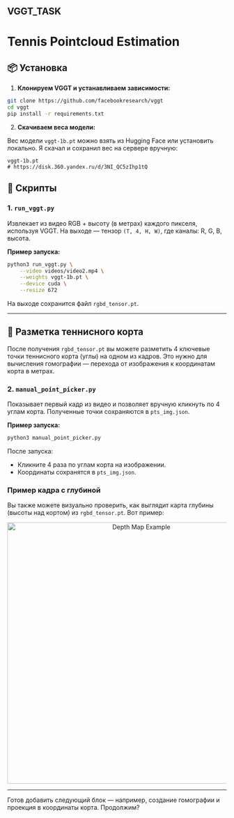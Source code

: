 VGGT_TASK
---

# Tennis Pointcloud Estimation

## 📦 Установка

1. **Клонируем VGGT и устанавливаем зависимости:**

```bash
git clone https://github.com/facebookresearch/vggt
cd vggt
pip install -r requirements.txt
```

2. **Скачиваем веса модели:**

Вес модели `vggt-1b.pt` можно взять из Hugging Face или установить локально.
Я скачал и сохранил вес на сервере вручную:

```
vggt-1b.pt
# https://disk.360.yandex.ru/d/3NI_QC5zIhp1tQ
```

## 🚀 Скрипты

### 1. `run_vggt.py`

Извлекает из видео RGB + высоту (в метрах) каждого пикселя, используя VGGT. На выходе — тензор `(T, 4, H, W)`, где каналы: R, G, B, высота.

**Пример запуска:**

```bash
python3 run_vggt.py \
    --video videos/video2.mp4 \
    --weights vggt-1b.pt \
    --device cuda \
    --resize 672
```

На выходе сохранится файл `rgbd_tensor.pt`.

---

## 🧭 Разметка теннисного корта

После получения `rgbd_tensor.pt` вы можете разметить 4 ключевые точки теннисного корта (углы) на одном из кадров. Это нужно для вычисления гомографии — перехода от изображения к координатам корта в метрах.

### 2. `manual_point_picker.py`

Показывает первый кадр из видео и позволяет вручную кликнуть по 4 углам корта. Полученные точки сохраняются в `pts_img.json`.

**Пример запуска:**

```bash
python3 manual_point_picker.py
```

После запуска:

* Кликните 4 раза по углам корта на изображении.
* Координаты сохранятся в `pts_img.json`.

### Пример кадра с глубиной

Вы также можете визуально проверить, как выглядит карта глубины (высоты над кортом) из `rgbd_tensor.pt`.
Вот пример:

<p align="center">
  <img src="images/heatmap.png" alt="Depth Map Example" width="600"/>
</p>

---

Готов добавить следующий блок — например, создание гомографии и проекция в координаты корта. Продолжим?

